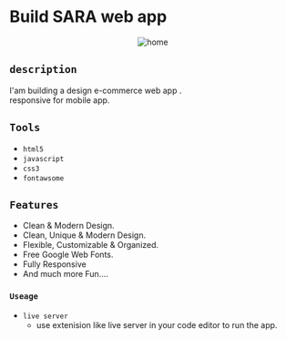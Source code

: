 # Build SARA web app

<p align="center">
    <img alt="home" src="https://res.cloudinary.com/for-learning-and-training/image/upload/v1657536930/Screen%20Website/screencapture-127-0-0-1-5500-2022-07-10-19_44_39_pok0fd.png">
</p>

## `description`

 I'am building a design  e-commerce web app .\
 responsive for mobile app.

## `Tools`

- `html5`
- `javascript`
- `css3`
- `fontawsome`

## `Features`

- Clean & Modern Design.
- Clean, Unique & Modern Design.
- Flexible, Customizable & Organized.
- Free Google Web Fonts.
- Fully Responsive
- And much more Fun….

### `Useage`

- `live server`
   - use extenision like live server in your code editor to run the app.
